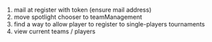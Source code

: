 1. mail at register with token (ensure mail address)
2. move spotlight chooser to teamManagement
3. find a way to allow player to register to single-players tournaments
4. view current teams / players
